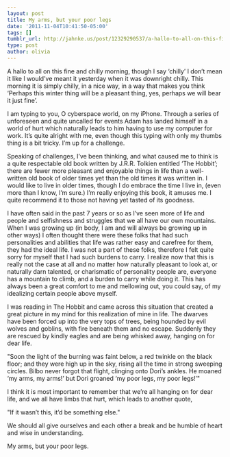 ```yaml
---
layout: post
title: My arms, but your poor legs
date: '2011-11-04T10:41:50-05:00'
tags: []
tumblr_url: http://jahnke.us/post/12329290537/a-hallo-to-all-on-this-fine-and-chilly-morning
type: post
author: olivia
---
```


A hallo to all on this fine and chilly morning, though I say ‘chilly’ I don’t mean it like I would’ve meant it yesterday when it was downright chilly. This morning it is simply chilly, in a nice way, in a way that makes you think ‘Perhaps this winter thing will be a pleasant thing, yes, perhaps we will bear it just fine’. 

I am typing to you, O cyberspace world, on my iPhone. Through a series of unforeseen and quite uncalled for events Adam has landed himself in a world of hurt which naturally leads to him having to use my computer for work. It’s quite alright with me, even though this typing with only my thumbs thing is a bit tricky. I’m up for a challenge. 

Speaking of challenges, I’ve been thinking, and what caused me to think is a quite respectable old book written by J.R.R. Tolkien entitled ‘The Hobbit’; there are fewer more pleasant and enjoyable things in life than a well-written old book of older times yet than the old times it was written in. I would like to live in older times, though I do embrace the time I live in, (even more than I know, I’m sure.) I’m really enjoying this book, it amuses me. I quite recommend it to those not having yet tasted of its goodness. 

I have often said in the past 7 years or so as I’ve seen more of life and people and selfishness and struggles that we all have our own mountains. When I was growing up (in body, I am and will always be growing up in other ways) I often thought there were these folks that had such personalities and abilities that life was rather easy and carefree for them, they had the ideal life. I was not a part of these folks, therefore I felt quite sorry for myself that I had such burdens to carry. I realize now that this is really not the case at all and no matter how naturally pleasant to look at, or naturally darn talented, or charismatic of personality people are, everyone has a mountain to climb, and a burden to carry while doing it. This has always been a great comfort to me and mellowing out, you could say, of my idealizing certain people above myself. 

I was reading in The Hobbit and came across this situation that created a great picture in my mind for this realization of mine in life. The dwarves have been forced up into the very tops of trees, being hounded by evil wolves and goblins, with fire beneath them and no escape. Suddenly they are rescued by kindly eagles and are being whisked away, hanging on for dear life. 

"Soon the light of the burning was faint below, a red twinkle on the black floor; and they were high up in the sky, rising all the time in strong sweeping circles. Bilbo never forgot that flight, clinging onto Dori’s ankles. He moaned ‘my arms, my arms!’ but Dori groaned ‘my poor legs, my poor legs!’"

I think it is most important to remember that we’re all hanging on for dear life, and we all have limbs that hurt, which leads to another quote, 

"If it wasn’t this, it’d be something else."

We should all give ourselves and each other a break and be humble of heart and wise in understanding. 

My arms, but your poor legs.
